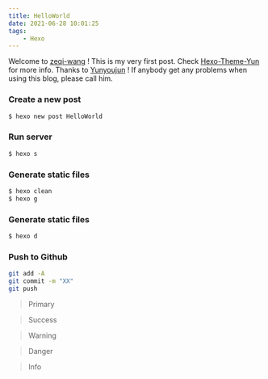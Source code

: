 ```yaml
---
title: HelloWorld
date: 2021-06-28 10:01:25
tags:
    - Hexo
---
```


Welcome to [zeqi-wang](https://zeqi-wang.github.io/) ! This is my very first post. Check [Hexo-Theme-Yun](https://yun.yunyoujun.cn/) for more info. Thanks to [Yunyoujun](https://www.yunyoujun.cn/) ! If anybody get any problems when using this blog, please call him.

### Create a new post

``` bash
$ hexo new post HelloWorld
```

### Run server

``` bash
$ hexo s
```

### Generate static files

``` bash
$ hexo clean
$ hexo g
```

### Generate static files

``` bash
$ hexo d
```

### Push to Github

``` bash
git add -A
git commit -m "XX"
git push
```

> Primary

<div class="success">

> Success

</div>

<div class="warning">

> Warning

</div>

<div class="danger">

> Danger

</div>

<div class="info">

> Info

</div>